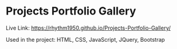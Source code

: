 # Projects Portfolio Gallery
Live Link: https://rhythm1950.github.io/Projects-Portfolio-Gallery/

Used in the project: HTML, CSS, JavaScript, JQuery, Bootstrap
